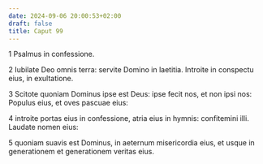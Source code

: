 ```yaml
---
date: 2024-09-06 20:00:53+02:00
draft: false
title: Caput 99
---
```





1 Psalmus in confessione.

2 Iubilate Deo omnis terra: servite Domino in laetitia. Introite in conspectu eius, in exultatione.

3 Scitote quoniam Dominus ipse est Deus: ipse fecit nos, et non ipsi nos: Populus eius, et oves pascuae eius:

4 introite portas eius in confessione, atria eius in hymnis: confitemini illi. Laudate nomen eius:

5 quoniam suavis est Dominus, in aeternum misericordia eius, et usque in generationem et generationem veritas eius.

